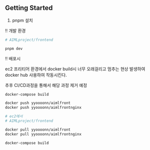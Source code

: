 
## Getting Started

1. pnpm 설치

!! 개발 환경
```bash
# AIMLproject/frontend

pnpm dev
```

!! 배포시

ec2 프리티어 환경에서 docker build시 너무 오래걸리고 멈추는 현상 발생하여
docker hub 사용하여 작동시킨다.

추후 CI/CD과정을 통해서 해당 과정 제거 예정

```bash
docker-compose build

docker push yyoooonn/aimlfront
docker push yyoooonn/aimlfrontnginx
```


```bash
# ec2에서
# AIMLproject/frontend

docker pull yyoooonn/aimlfront
docker pull yyoooonn/aimlfrontnginx

docker-compose build
```
